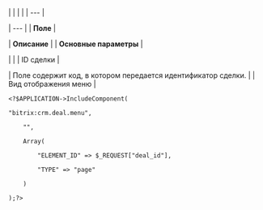 |  |  |  |
| --- |

| --- |
| **Поле** |

| **Описание** |
| **Основные параметры** |

| |
| ID сделки |

| Поле содержит код, в котором передается идентификатор сделки. |
| Вид отображения меню |

```
<?$APPLICATION->IncludeComponent(

"bitrix:crm.deal.menu",

	"",

	Array(

		"ELEMENT_ID" => $_REQUEST["deal_id"],

		"TYPE" => "page"

	)

);?>


```